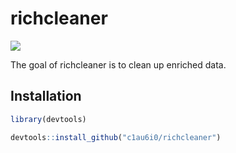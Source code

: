 
<!-- README.md is generated from README.Rmd. Please edit that file -->

# richcleaner

<!-- badges: start -->

[![](https://img.shields.io/badge/devel%20version-0.0.0.9-blue.svg)](https://github.com/c1au6i0/richcleaner)
<!-- badges: end -->

The goal of richcleaner is to clean up enriched data.

## Installation

``` r
library(devtools)

devtools::install_github("c1au6i0/richcleaner")
```
